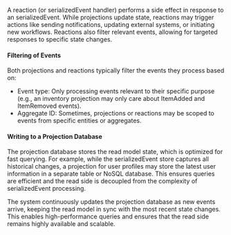 A reaction (or serializedEvent handler) performs a side effect in response to an serializedEvent. While projections update state, reactions 
may trigger actions like sending notifications, updating external systems, or initiating new workflows. Reactions also 
filter relevant events, allowing for targeted responses to specific state changes.

#### Filtering of Events
Both projections and reactions typically filter the events they process based on:

* Event type: Only processing events relevant to their specific purpose (e.g., an inventory projection may only care 
about ItemAdded and ItemRemoved events).
* Aggregate ID: Sometimes, projections or reactions may be scoped to events from specific entities or aggregates.

#### Writing to a Projection Database
The projection database stores the read model state, which is optimized for fast querying. For example, while the serializedEvent 
store captures all historical changes, a projection for user profiles may store the latest user information in a separate 
table or NoSQL database. This ensures queries are efficient and the read side is decoupled from the complexity of serializedEvent 
processing.

The system continuously updates the projection database as new events arrive, keeping the read model in sync with the 
most recent state changes. This enables high-performance queries and ensures that the read side remains highly available 
and scalable.